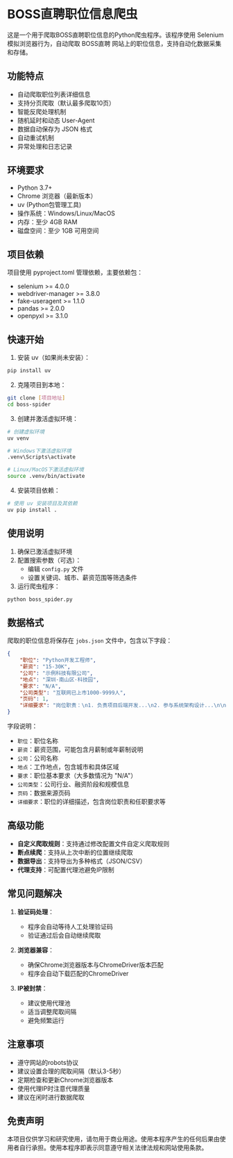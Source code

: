 # BOSS直聘职位信息爬虫

这是一个用于爬取BOSS直聘职位信息的Python爬虫程序。该程序使用 Selenium 模拟浏览器行为，自动爬取 BOSS直聘 网站上的职位信息，支持自动化数据采集和存储。

## 功能特点

- 自动爬取职位列表详细信息
- 支持分页爬取（默认最多爬取10页）
- 智能反爬处理机制
- 随机延时和动态 User-Agent
- 数据自动保存为 JSON 格式
- 自动重试机制
- 异常处理和日志记录

## 环境要求

- Python 3.7+
- Chrome 浏览器（最新版本）
- uv (Python包管理工具)
- 操作系统：Windows/Linux/MacOS
- 内存：至少 4GB RAM
- 磁盘空间：至少 1GB 可用空间

## 项目依赖

项目使用 pyproject.toml 管理依赖，主要依赖包：
- selenium >= 4.0.0
- webdriver-manager >= 3.8.0
- fake-useragent >= 1.1.0
- pandas >= 2.0.0
- openpyxl >= 3.1.0

## 快速开始

1. 安装 uv（如果尚未安装）：
```bash
pip install uv
```

2. 克隆项目到本地：
```bash
git clone [项目地址]
cd boss-spider
```

3. 创建并激活虚拟环境：
```bash
# 创建虚拟环境
uv venv

# Windows下激活虚拟环境
.venv\Scripts\activate

# Linux/MacOS下激活虚拟环境
source .venv/bin/activate
```

4. 安装项目依赖：
```bash
# 使用 uv 安装项目及其依赖
uv pip install .
```

## 使用说明

1. 确保已激活虚拟环境
2. 配置搜索参数（可选）：
   - 编辑 `config.py` 文件
   - 设置关键词、城市、薪资范围等筛选条件
3. 运行爬虫程序：
```bash
python boss_spider.py
```

## 数据格式

爬取的职位信息将保存在 `jobs.json` 文件中，包含以下字段：

```json
{
    "职位": "Python开发工程师",
    "薪资": "15-30K",
    "公司": "示例科技有限公司",
    "地点": "深圳·南山区·科技园",
    "要求": "N/A",
    "公司类型": "互联网已上市1000-9999人",
    "页码": 1,
    "详细要求": "岗位职责：\n1. 负责项目后端开发...\n2. 参与系统架构设计...\n\n任职要求：\n1. 本科及以上学历...\n2. 三年以上开发经验..."
}
```

字段说明：
- `职位`：职位名称
- `薪资`：薪资范围，可能包含月薪制或年薪制说明
- `公司`：公司名称
- `地点`：工作地点，包含城市和具体区域
- `要求`：职位基本要求（大多数情况为 "N/A"）
- `公司类型`：公司行业、融资阶段和规模信息
- `页码`：数据来源页码
- `详细要求`：职位的详细描述，包含岗位职责和任职要求等

## 高级功能

- **自定义爬取规则**：支持通过修改配置文件自定义爬取规则
- **断点续爬**：支持从上次中断的位置继续爬取
- **数据导出**：支持导出为多种格式（JSON/CSV）
- **代理支持**：可配置代理池避免IP限制

## 常见问题解决

1. **验证码处理**：
   - 程序会自动等待人工处理验证码
   - 验证通过后会自动继续爬取

2. **浏览器兼容**：
   - 确保Chrome浏览器版本与ChromeDriver版本匹配
   - 程序会自动下载匹配的ChromeDriver

3. **IP被封禁**：
   - 建议使用代理池
   - 适当调整爬取间隔
   - 避免频繁运行

## 注意事项

- 遵守网站的robots协议
- 建议设置合理的爬取间隔（默认3-5秒）
- 定期检查和更新Chrome浏览器版本
- 使用代理IP时注意代理质量
- 建议在闲时进行数据爬取

## 免责声明

本项目仅供学习和研究使用，请勿用于商业用途。使用本程序产生的任何后果由使用者自行承担。使用本程序即表示同意遵守相关法律法规和网站使用条款。 